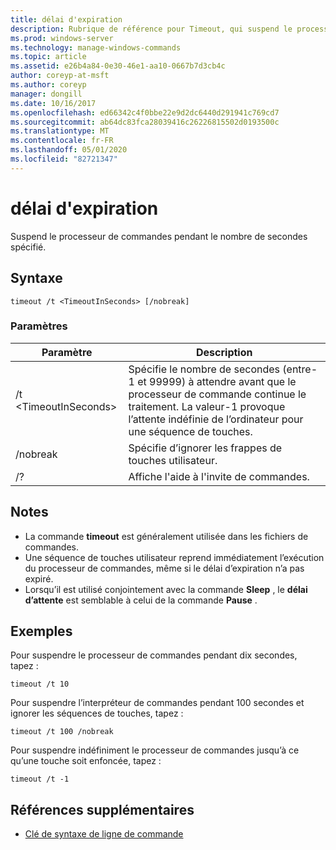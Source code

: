 ```yaml
---
title: délai d'expiration
description: Rubrique de référence pour Timeout, qui suspend le processeur de commandes pendant le nombre de secondes spécifié.
ms.prod: windows-server
ms.technology: manage-windows-commands
ms.topic: article
ms.assetid: e26b4a84-0e30-46e1-aa10-0667b7d3cb4c
author: coreyp-at-msft
ms.author: coreyp
manager: dongill
ms.date: 10/16/2017
ms.openlocfilehash: ed66342c4f0bbe22e9d2dc6440d291941c769cd7
ms.sourcegitcommit: ab64dc83fca28039416c26226815502d0193500c
ms.translationtype: MT
ms.contentlocale: fr-FR
ms.lasthandoff: 05/01/2020
ms.locfileid: "82721347"
---
```

# <a name="timeout"></a>délai d'expiration

Suspend le processeur de commandes pendant le nombre de secondes spécifié.



## <a name="syntax"></a>Syntaxe

```
timeout /t <TimeoutInSeconds> [/nobreak] 
```

### <a name="parameters"></a>Paramètres

|Paramètre|Description|
|---------|-----------|
|/t \<TimeoutInSeconds>|Spécifie le nombre de secondes (entre-1 et 99999) à attendre avant que le processeur de commande continue le traitement. La valeur-1 provoque l’attente indéfinie de l’ordinateur pour une séquence de touches.|
|/nobreak|Spécifie d’ignorer les frappes de touches utilisateur.|
|/?|Affiche l'aide à l'invite de commandes.|

## <a name="remarks"></a>Notes 

-   La commande **timeout** est généralement utilisée dans les fichiers de commandes.
-   Une séquence de touches utilisateur reprend immédiatement l’exécution du processeur de commandes, même si le délai d’expiration n’a pas expiré.
-   Lorsqu’il est utilisé conjointement avec la commande **Sleep** , le **délai d’attente** est semblable à celui de la commande **Pause** .

## <a name="examples"></a>Exemples

Pour suspendre le processeur de commandes pendant dix secondes, tapez :
```
timeout /t 10
```
Pour suspendre l’interpréteur de commandes pendant 100 secondes et ignorer les séquences de touches, tapez :
```
timeout /t 100 /nobreak
```
Pour suspendre indéfiniment le processeur de commandes jusqu’à ce qu’une touche soit enfoncée, tapez :
```
timeout /t -1
```

## <a name="additional-references"></a>Références supplémentaires

- [Clé de syntaxe de ligne de commande](command-line-syntax-key.md)
